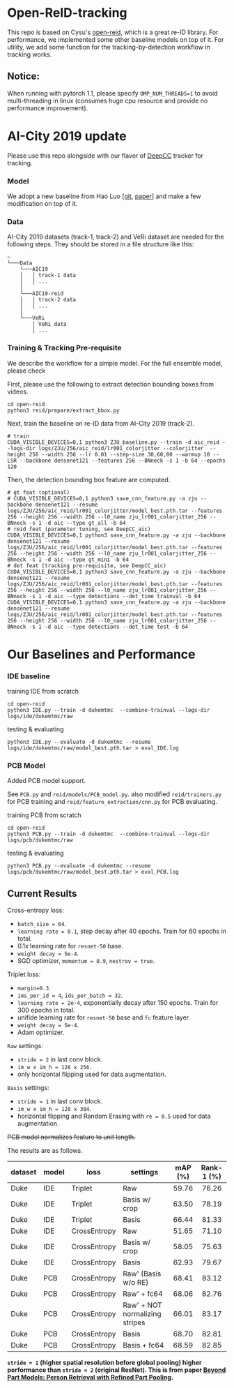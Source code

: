 # Open-ReID-tracking

This repo is based on Cysu's [open-reid](https://github.com/Cysu/open-reid), which is a great re-ID library. For performance, we implemented some other baseline models on top of it. For utility, we add some function for the tracking-by-detection workflow in tracking works. 

## Notice: 
When running with pytorch 1.1, please specify ```OMP_NUM_THREADS=1``` to avoid multi-threading in linux (consumes huge cpu resource and provide no performance improvement).

# AI-City 2019 update

Please use this repo alongside with our flavor of [DeepCC](https://github.com/hou-yz/DeepCC_aic) tracker for tracking. 

### Model
We adopt a new baseline from Hao Luo \[[git](https://github.com/michuanhaohao/reid-strong-baseline), [paper](https://arxiv.org/abs/1903.07071)\] and make a few modification on top of it.

### Data
AI-City 2019 datasets (track-1, track-2) and VeRi dataset are needed for the following steps.
They should be stored in a file structure like this:
```
~
└───Data
    └───AIC19
    │   │ track-1 data
    │   │ ...
    │
    └───AIC19-reid
    │   │ track-2 data
    │   │ ...
    │
    └───VeRi
        │ VeRi data
        │ ...
```


### Training & Tracking Pre-requisite
We describe the workflow for a simple model. For the full ensemble model, please check 

First, please use the following to extract detection bounding boxes from videos.
```angular2html
cd open-reid
python3 reid/prepare/extract_bbox.py
```

Next, train the baseline on re-ID data from AI-City 2019 (track-2). 
```angular2html
# train
CUDA_VISIBLE_DEVICES=0,1 python3 ZJU_baseline.py --train -d aic_reid --logs-dir logs/ZJU/256/aic_reid/lr001_colorjitter --colorjitter  --height 256 --width 256 --lr 0.01 --step-size 30,60,80 --warmup 10 --LSR --backbone densenet121 --features 256 --BNneck -s 1 -b 64 --epochs 120
```
Then, the detection bounding box feature are computed. 
```angular2html
# gt feat (optional)
# CUDA_VISIBLE_DEVICES=0,1 python3 save_cnn_feature.py -a zju --backbone densenet121 --resume logs/ZJU/256/aic_reid/lr001_colorjitter/model_best.pth.tar --features 256 --height 256 --width 256 --l0_name zju_lr001_colorjitter_256 --BNneck -s 1 -d aic --type gt_all -b 64
# reid feat (parameter tuning, see DeepCC_aic)
CUDA_VISIBLE_DEVICES=0,1 python3 save_cnn_feature.py -a zju --backbone densenet121 --resume logs/ZJU/256/aic_reid/lr001_colorjitter/model_best.pth.tar --features 256 --height 256 --width 256 --l0_name zju_lr001_colorjitter_256 --BNneck -s 1 -d aic --type gt_mini -b 64
# det feat (tracking pre-requisite, see DeepCC_aic)
CUDA_VISIBLE_DEVICES=0,1 python3 save_cnn_feature.py -a zju --backbone densenet121 --resume logs/ZJU/256/aic_reid/lr001_colorjitter/model_best.pth.tar --features 256 --height 256 --width 256 --l0_name zju_lr001_colorjitter_256 --BNneck -s 1 -d aic --type detections --det_time trainval -b 64
CUDA_VISIBLE_DEVICES=0,1 python3 save_cnn_feature.py -a zju --backbone densenet121 --resume logs/ZJU/256/aic_reid/lr001_colorjitter/model_best.pth.tar --features 256 --height 256 --width 256 --l0_name zju_lr001_colorjitter_256 --BNneck -s 1 -d aic --type detections --det_time test -b 64
```


# Our Baselines and Performance

### IDE baseline
training IDE from scratch
```angular2html
cd open-reid
python3 IDE.py --train -d dukemtmc  --combine-trainval --logs-dir logs/ide/dukemtmc/raw
```


testing & evaluating
```angular2html
python3 IDE.py --evaluate -d dukemtmc --resume logs/ide/dukemtmc/raw/model_best.pth.tar > eval_IDE.log
```


### PCB Model

Added PCB model support.

See `PCB.py` and `reid/models/PCB_model.py`. also modified `reid/trainers.py` for PCB training and  `reid/feature_extraction/cnn.py` for PCB evaluating.

training PCB from scratch
```angular2html
cd open-reid
python3 PCB.py --train -d dukemtmc  --combine-trainval --logs-dir logs/pcb/dukemtmc/raw
```

testing & evaluating
```angular2html
python3 PCB.py --evaluate -d dukemtmc --resume logs/pcb/dukemtmc/raw/model_best.pth.tar > eval_PCB.log
```


## Current Results

Cross-entropy loss:
- `batch_size = 64`.
- `learning rate = 0.1`, step decay after 40 epochs. Train for 60 epochs in total.
- 0.1x learning rate for `resnet-50` base.
- `weight decay = 5e-4`.
- SGD optimizer, `momentum = 0.9`, `nestrov = true`.

Triplet loss:
- `margin=0.3`.
- `ims_per_id = 4`, `ids_per_batch = 32`.
- `learning rate = 2e-4`, exponentially decay after 150 epochs. Train for 300 epochs in total.
- unifide learning rate for `resnet-50` base and `fc` feature layer.
- `weight decay = 5e-4`.
- Adam optimizer.


`Raw` settings:
- `stride = 2` in last conv block.
- `im_w x im_h = 128 x 256`.
- only horizontal flipping used for data augmentation.

`Basis` settings:
- `stride = 1` in last conv block.
- `im_w x im_h = 128 x 384`.
- horizontal flipping and Random Erasing with `re = 0.5` used for data augmentation.

~~PCB model normalizes feature to unit length.~~

The results are as follows. 

| dataset | model | loss | settings                        | mAP (%) | Rank-1 (%) |
| ---     | ---   | ---  | ---                             | :---: | :---: |
| Duke|IDE|Triplet|Raw                                     | 59.76 | 76.26 |
| Duke|IDE|Triplet|Basis w/ crop                           | 63.50 | 78.19 |
| Duke|IDE|Triplet|Basis                                   | 66.44 | 81.33 |
| Duke|IDE|CrossEntropy|Raw                                | 51.65 | 71.10 |
| Duke|IDE|CrossEntropy|Basis w/ crop                      | 58.05 | 75.63 |
| Duke|IDE|CrossEntropy|Basis                              | 62.93 | 79.67 |
| Duke|PCB|CrossEntropy|Raw' (Basis w/o RE)                | 68.41 | 83.12 |
| Duke|PCB|CrossEntropy|Raw' + fc64                        | 68.06 | 82.76 |
| Duke|PCB|CrossEntropy|Raw' + NOT normalizing stripes     | 66.01 | 83.17 |
| Duke|PCB|CrossEntropy|Basis                              | 68.70 | 82.81 |
| Duke|PCB|CrossEntropy|Basis + fc64                       | 68.59 | 82.85 |


**`stride = 1` (higher spatial resolution before global pooling) higher performance than `stride = 2` (original ResNet). This is from paper [Beyond Part Models: Person Retrieval with Refined Part Pooling](https://arxiv.org/abs/1711.09349).**

